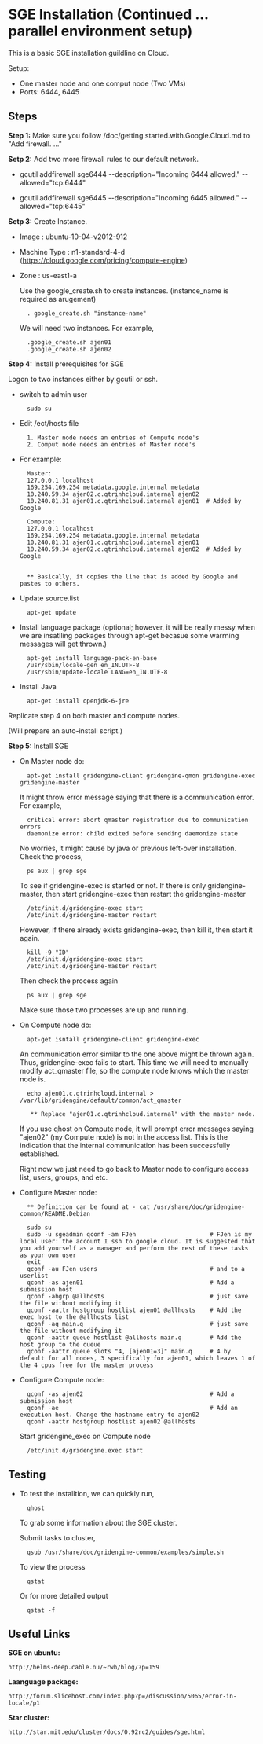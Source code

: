 SGE Installation (Continued ... parallel environment setup)
================

This is a basic SGE installation guildline on Cloud.

Setup: 
	
* One master node and one comput node (Two VMs)
* Ports: 6444, 6445

Steps
----------

**Step 1:** Make sure you follow /doc/getting.started.with.Google.Cloud.md to "Add firewall. ..."

**Setp 2:** Add two more firewall rules to our default network.

* gcutil addfirewall sge6444 --description="Incoming 6444 allowed." --allowed="tcp:6444"

* gcutil addfirewall sge6445 --description="Incoming 6445 allowed." --allowed="tcp:6445"

**Setp 3:** Create Instance.

* Image        : ubuntu-10-04-v2012-912
* Machine Type : n1-standard-4-d (https://cloud.google.com/pricing/compute-engine)
* Zone         : us-east1-a
	
	Use the google_create.sh to create instances. (instance_name is required as arugement)

		. google_create.sh "instance-name"
	
	We will need two instances. For example,

		.google_create.sh ajen01
		.google_create.sh ajen02

**Step 4:** Install prerequisites for SGE

Logon to two instances either by gcutil or ssh. 

* switch to admin user
		
		sudo su

* Edit /ect/hosts file 

		1. Master node needs an entries of Compute node's
		2. Comput node needs an entries of Master node's 
	
* For example:
		
		Master:
		127.0.0.1 localhost
		169.254.169.254 metadata.google.internal metadata
		10.240.59.34 ajen02.c.qtrinhcloud.internal ajen02
		10.240.81.31 ajen01.c.qtrinhcloud.internal ajen01  # Added by Google
	
		Compute:
		127.0.0.1 localhost
		169.254.169.254 metadata.google.internal metadata
		10.240.81.31 ajen01.c.qtrinhcloud.internal ajen01
		10.240.59.34 ajen02.c.qtrinhcloud.internal ajen02  # Added by Google

		
		** Basically, it copies the line that is added by Google and pastes to others.

* Update source.list
	
		apt-get update 

* Install language package (optional; however, it will be really messy when we are insatlling packages through apt-get becasue some warrning messages will get thrown.)

		apt-get install language-pack-en-base
		/usr/sbin/locale-gen en_IN.UTF-8
		/usr/sbin/update-locale LANG=en_IN.UTF-8

* Install Java

		apt-get install openjdk-6-jre
	
Replicate step 4 on both master and compute nodes. 

(Will prepare an auto-install script.)

**Step 5:** Install SGE

* On Master node do: 

		apt-get install gridengine-client gridengine-qmon gridengine-exec gridengine-master
	
	It might throw error message saying that there is a communication error. For example,
	
		critical error: abort qmaster registration due to communication errors
		daemonize error: child exited before sending daemonize state
	
	No worries, it might cause by java or previous left-over installation. Check the process, 
		
		ps aux | grep sge
	
	To see if gridengine-exec is started or not. If there is only gridengine-master, then start gridengine-exec then restart the gridengine-master
	
		/etc/init.d/gridengine-exec start
		/etc/init.d/gridengine-master restart
	
	However, if there already exists gridengine-exec, then kill it, then start it again. 
		
		kill -9 "ID"
		/etc/init.d/gridengine-exec start
		/etc/init.d/gridengine-master restart
	
	Then check the process again
		
		ps aux | grep sge 
	
	Make sure those two processes are up and running. 

* On Compute node do:

		apt-get isntall gridengine-client gridengine-exec
	
	An communication error similar to the one above might be thrown again. Thus, gridengine-exec fails to start. This time we will need to manually modify act_qmaster file, so the compute node knows which the master node is.
	
		echo ajen01.c.qtrinhcloud.internal > /var/lib/gridengine/default/common/act_qmaster
	
		 ** Replace "ajen01.c.qtrinhcloud.internal" with the master node. 
	
	If you use qhost on Compute node, it will prompt error messages saying "ajen02" (my Compute node) is not in the access list. This is the indication that the internal communication has been successfully established.
	
	Right now we just need to go back to Master node to configure access list, users, groups, and etc. 

* Configure Master node: 

		** Definition can be found at - cat /usr/share/doc/gridengine-common/README.Debian

		sudo su
		sudo -u sgeadmin qconf -am FJen                     # FJen is my local user: the account I ssh to google cloud. It is suggested that you add yourself as a manager and perform the rest of these tasks as your own user      
		exit
		qconf -au FJen users                                # and to a userlist
		qconf -as ajen01                                    # Add a submission host
		qconf -ahgrp @allhosts                              # just save the file without modifying it
		qconf -aattr hostgroup hostlist ajen01 @allhosts    # Add the exec host to the @allhosts list
		qconf -aq main.q                                    # just save the file without modifying it
		qconf -aattr queue hostlist @allhosts main.q        # Add the host group to the queue
		qconf -aattr queue slots "4, [ajen01=3]" main.q     # 4 by default for all nodes, 3 specifically for ajen01, which leaves 1 of the 4 cpus free for the master process

* Configure Compute node:

		qconf -as ajen02                                    # Add a submission host
		qconf -ae                                           # Add an execution host. Change the hostname entry to ajen02
		qconf -aattr hostgroup hostlist ajen02 @allhosts
	
	Start gridengine_exec on Compute node
	
		/etc/init.d/gridengine.exec start
		
Testing
----------

* To test the installtion, we can quickly run,

		qhost 
	
	To grab some information about the SGE cluster. 
	
	Submit tasks to cluster,
	
		qsub /usr/share/doc/gridengine-common/examples/simple.sh
	
	To view the process 
	 	
	 	qstat 
	
	Or for more detailed output
	
		qstat -f  
		


Useful Links
-----------------

**SGE on ubuntu:** 
	
	http://helms-deep.cable.nu/~rwh/blog/?p=159

**Laanguage package:** 
	
	http://forum.slicehost.com/index.php?p=/discussion/5065/error-in-locale/p1

**Star cluster:** 
	
	http://star.mit.edu/cluster/docs/0.92rc2/guides/sge.html


